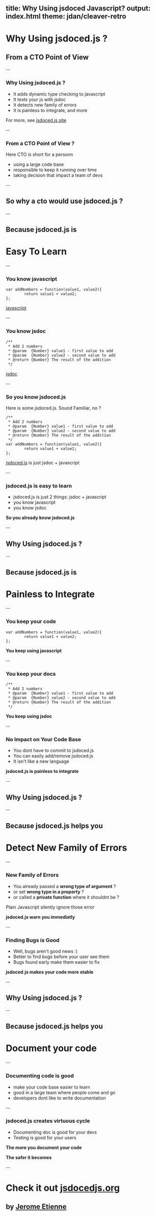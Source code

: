 title: Why Using jsdoced Javascript?
output: index.html
theme: jdan/cleaver-retro
--

# Why Using jsdoced.js ?
## From a CTO Point of View

--

### Why Using jsdoced.js ?

- It adds dynamic type checking to javascript
- It tests your js with jsdoc
- It detects new family of errors
- It is painless to integrate, and more

For more, see [jsdoced.js site](http://jsdocedjs.org)

--

### From a CTO Point of View ?

Here CTO is short for a personn

- using a large code base
- responsible to keep it running over time
- taking decision that impact a team of devs

--

## So why a cto would use jsdoced.js ?

--

## Because jsdoced.js is

# Easy To Learn

--

### You know javascript

```
var addNumbers = function(value1, value2){
        return value1 + value2;
};
```

[javascript](http://en.wikipedia.org/wiki/JavaScript)

--

### You know jsdoc

```
/**
 * Add 2 numbers 
 * @param  {Number} value1 - first value to add
 * @param  {Number} value2 - second value to add
 * @return {Number} The result of the addition
 */
```

[jsdoc](http://usejsdoc.org)

--

### So you know jsdoced.js

Here is some jsdoced.js. Sound Familiar, no ?


```
/**
 * Add 2 numbers 
 * @param  {Number} value1 - first value to add
 * @param  {Number} value2 - second value to add
 * @return {Number} The result of the addition
 */
var addNumbers = function(value1, value2){
        return value1 + value2;
};
```

[jsdoced.js](http://jsdocedjs.org) is just jsdoc + javascript

--

### jsdoced.js is easy to learn

- jsdoced.js is just 2 things: jsdoc + javascript
- you know javascript
- you know jsdoc


**So you already know jsdoced.js**

--

## Why Using jsdoced.js ?

--

## Because jsdoced.js is

# Painless to Integrate

--

### You keep your code

```
var addNumbers = function(value1, value2){
        return value1 + value2;
};
```

**You keep using javascript**

--

### You keep your docs

```
/**
 * Add 2 numbers 
 * @param  {Number} value1 - first value to add
 * @param  {Number} value2 - second value to add
 * @return {Number} The result of the addition
 */
```

**You keep using jsdoc**

--

### No Impact on Your Code Base

* You dont have to commit to jsdoced.js
* You can easily add/remove jsdoced.js
* It isn't like a new language

**jsdoced.js is painless to integrate**

--

## Why Using jsdoced.js ?

--

## Because jsdoced.js helps you

# Detect New Family of Errors

--

### New Family of Errors

* You already passed a **wrong type of argument** ?
* or set **wrong type in a property** ?
* or called a **private function** where it shouldnt be ?

Plain Javascript silently ignore those error

**jsdoced.js warn you immediatly**

--

### Finding Bugs is Good

* Well, bugs aren't good news :)
* Better to find bugs before your user see them
* Bugs found early make them easier to fix

**jsdoced.js makes your code more stable**

--

## Why Using jsdoced.js ?

--

## Because jsdoced.js helps you

# Document your code

--

### Documenting code is good

- make your code base easier to learn
- good in a large team where people come and go
- developers dont like to write documentation

--

### jsdoced.js creates virtuous cycle

- Documenting doc is good for your devs
- Testing is good for your users

**The more you document your code**

**The safer it becomes**


--

# Check it out [jsdocedjs.org](http://jsdocedjs.org)
## by [Jerome Etienne](http://twitter.com/jerome_etienne)
